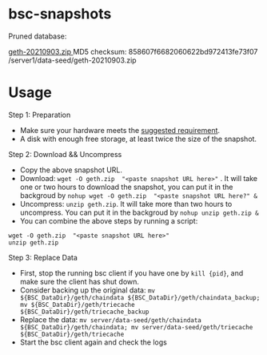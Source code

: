
# bsc-snapshots

Pruned database:

[geth-20210903.zip
](https://s3.ap-northeast-1.amazonaws.com/dex-bin.bnbstatic.com/geth-20210903.zip?AWSAccessKeyId=AKIAYINE6SBQPUZDDRRO&Signature=OBqKcBgMnVPDt0yA3kLIw4nyqDA%3D&Expires=1633310966
)
MD5 checksum: 858607f6682060622bd972413fe73f07  /server1/data-seed/geth-20210903.zip


# Usage 

Step 1: Preparation
- Make sure your hardware meets the [suggested requirement](https://docs.binance.org/smart-chain/developer/fullnode.html).
- A disk with enough free storage, at least twice the size of the snapshot.

Step 2: Download && Uncompress
- Copy the above snapshot URL.
- Download:  `wget -O geth.zip  "<paste snapshot URL here>"` . It will take one or two hours to download the snapshot, you can put it in the backgroud by `nohup wget -O geth.zip  "<paste snapshot URL here?" &`
- Uncompress: `unzip geth.zip`. It will take more than two hours to uncompress. You can put it in the backgroud by `nohup unzip geth.zip &`
- You can combine the above steps by running a script:
```
wget -O geth.zip  "<paste snapshot URL here>"
unzip geth.zip
```

Step 3: Replace Data
- First, stop the running bsc client if you have one by `kill {pid}`, and make sure the client has shut down.
- Consider backing up the original data: `mv ${BSC_DataDir}/geth/chaindata ${BSC_DataDir}/geth/chaindata_backup; mv ${BSC_DataDir}/geth/triecache ${BSC_DataDir}/geth/triecache_backup`
- Replace the data: `mv server/data-seed/geth/chaindata ${BSC_DataDir}/geth/chaindata; mv server/data-seed/geth/triecache ${BSC_DataDir}/geth/triecache`
- Start the bsc client again and check the logs

